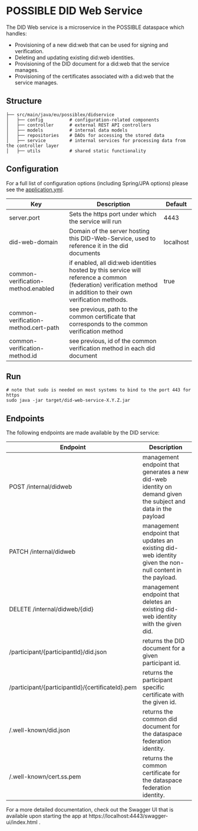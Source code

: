 # POSSIBLE DID Web Service

The DID Web service is a microservice in the POSSIBLE dataspace which handles:

- Provisioning of a new did:web that can be used for signing and verification.
- Deleting and updating existing did:web identities.
- Provisioning of the DID document for a did:web that the service manages.
- Provisioning of the certificates associated with a did:web that the service manages.

## Structure

```
├── src/main/java/eu/possiblex/didservice
│   ├── config          # configuration-related components
│   ├── controller      # external REST API controllers
│   ├── models          # internal data models
│   ├── repositories    # DAOs for accessing the stored data
│   ├── service         # internal services for processing data from the controller layer
│   ├── utils           # shared static functionality
```

## Configuration

For a full list of configuration options (including Spring/JPA options) please see the
[application.yml](src/main/resources/application.yml).

| Key                                  | Description                                                                                                                                                       | Default   |
|--------------------------------------|-------------------------------------------------------------------------------------------------------------------------------------------------------------------|-----------|
| server.port                          | Sets the https port under which the service will run                                                                                                              | 4443      |
| did-web-domain                       | Domain of the server hosting this DID-Web-Service, used to reference it in the did documents                                                                      | localhost |
| common-verification-method.enabled   | if enabled, all did:web identities hosted by this service will reference a common (federation) verification method in addition to their own verification methods. | true      |
| common-verification-method.cert-path | see previous, path to the common certificate that corresponds to the common verification method                                                                   |           |
| common-verification-method.id        | see previous, id of the common verification method in each did document                                                                                           |           |

## Run

    # note that sudo is needed on most systems to bind to the port 443 for https
    sudo java -jar target/did-web-service-X.Y.Z.jar

## Endpoints

The following endpoints are made available by the DID service:

| Endpoint                                         | Description                                                                                                   |
|--------------------------------------------------|---------------------------------------------------------------------------------------------------------------|
| POST /internal/didweb                            | management endpoint that generates a new did-web identity on demand given the subject and data in the payload |
| PATCH /internal/didweb                           | management endpoint that updates an existing did-web identity given the non-null content in the payload.      |
| DELETE /internal/didweb/{did}                    | management endpoint that deletes an existing did-web identity with the given did.                             |
| /participant/{participantId}/did.json            | returns the DID document for a given participant id.                                                          |
| /participant/{participantId}/{certificateId}.pem | returns the participant specific certificate with the given id.                                               |
| /.well-known/did.json                            | returns the common did document for the dataspace federation identity.                                        |
| /.well-known/cert.ss.pem                         | returns the common certificate for the dataspace federation identity.                                         |

For a more detailed documentation, check out the Swagger UI that is available upon starting the app
at https://localhost:4443/swagger-ui/index.html .